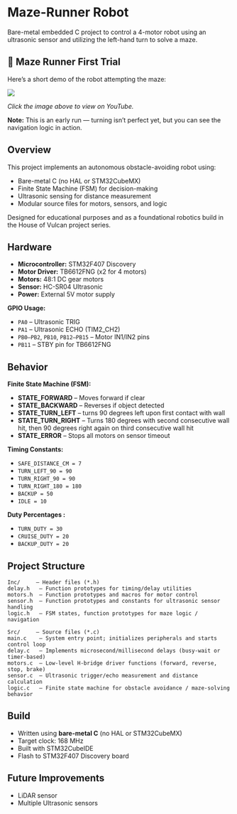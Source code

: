 # Maze-Runner Robot

Bare-metal embedded C project to control a 4-motor robot using an ultrasonic sensor and utilizing the left-hand turn to solve a maze.

## 🧩 Maze Runner First Trial

Here’s a short demo of the robot attempting the maze:

[![](https://img.youtube.com/vi/PouMPIgu-xY/0.jpg)](https://youtube.com/shorts/PouMPIgu-xY?si=E1u7Ti7sdZmMK841)

*Click the image above to view on YouTube.*

**Note:** This is an early run — turning isn’t perfect yet, but you can see the navigation logic in action.


## Overview

This project implements an autonomous obstacle-avoiding robot using:
- Bare-metal C (no HAL or STM32CubeMX)
- Finite State Machine (FSM) for decision-making
- Ultrasonic sensing for distance measurement
- Modular source files for motors, sensors, and logic

Designed for educational purposes and as a foundational robotics build in the House of Vulcan project series.

## Hardware
- **Microcontroller:** STM32F407 Discovery
- **Motor Driver:** TB6612FNG (x2 for 4 motors)
- **Motors:** 48:1 DC gear motors
- **Sensor:** HC-SR04 Ultrasonic
- **Power:** External 5V motor supply 

**GPIO Usage:**
- `PA0` – Ultrasonic TRIG
- `PA1` – Ultrasonic ECHO (TIM2_CH2)
- `PB0–PB2`, `PB10`, `PB12–PB15` – Motor IN1/IN2 pins
- `PB11` – STBY pin for TB6612FNG

## Behavior

**Finite State Machine (FSM):**
- **STATE_FORWARD** – Moves forward if clear
- **STATE_BACKWARD** – Reverses if object detected
- **STATE_TURN_LEFT** – turns 90 degrees left upon first contact with wall
- **STATE_TURN_RIGHT** – Turns 180 degrees with second consecutive wall hit, then 90 degrees right again on third consecutive wall hit
- **STATE_ERROR** – Stops all motors on sensor timeout

**Timing Constants:**
- `SAFE_DISTANCE_CM = 7`
- `TURN_LEFT_90 = 90`
- `TURN_RIGHT_90 = 90`
- `TURN_RIGHT_180 = 180`
- `BACKUP = 50`
- `IDLE = 10`

**Duty Percentages :**
- `TURN_DUTY = 30`
- `CRUISE_DUTY = 20`
- `BACKUP_DUTY = 20`

## Project Structure
```
Inc/     – Header files (*.h)
delay.h   – Function prototypes for timing/delay utilities
motors.h  – Function prototypes and macros for motor control
sensor.h  – Function prototypes and constants for ultrasonic sensor handling
logic.h   – FSM states, function prototypes for maze logic / navigation

Src/     – Source files (*.c)
main.c    – System entry point; initializes peripherals and starts control loop
delay.c   – Implements microsecond/millisecond delays (busy-wait or timer-based)
motors.c  – Low-level H-bridge driver functions (forward, reverse, stop, brake)
sensor.c  – Ultrasonic trigger/echo measurement and distance calculation
logic.c   – Finite state machine for obstacle avoidance / maze-solving behavior
```

## Build
- Written using **bare-metal C** (no HAL or STM32CubeMX)
- Target clock: 168 MHz
- Built with STM32CubeIDE
- Flash to STM32F407 Discovery board

## Future Improvements
- LiDAR sensor
- Multiple Ultrasonic sensors

